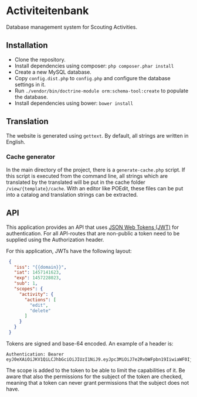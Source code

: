 # Activiteitenbank
Database management system for Scouting Activities.

## Installation
* Clone the repository.
* Install dependencies using composer: `php composer.phar install`
* Create a new MySQL database.
* Copy `config.dist.php` to `config.php` and configure the database settings in it.
* Run `./vendor/bin/doctrine-module orm:schema-tool:create` to populate the database.
* Install dependencies using bower: `bower install`

## Translation
The website is generated using `gettext`. By default, all strings are written in English.

### Cache generator
In the main directory of the project, there is a `generate-cache.php` script. If this script is executed from the
command line, all strings which are translated by the translated will be put in the cache folder
`/view/{template}/cache`. With an editor like POEdit, these files can be put into a catalog and translation strings can
be extracted.

## API
This application provides an API that uses [JSON Web Tokens (JWT)](http://jwt.io/) for authentication.
For all API-routes that are non-public a token need to be supplied using the Authorization header.

For this application, JWTs have the following layout:
```json
 {
   "iss": "{{domain}}",
   "iat": 1457141623,
   "exp": 1457228023,
   "sub": 1,
   "scopes": {
     "activity": {
       "actions": [
         "edit",
         "delete"
       ]
     }
   }
 }
```
Tokens are signed and base-64 encoded. An example of a header is:
```
Authentication: Bearer eyJ0eXAiOiJKV1QiLCJhbGciOiJIUzI1NiJ9.eyJpc3MiOiJ7e2RvbWFpbn19IiwiaWF0IjoxNDU3MTQxNjIzLCJleHAiOjE0NTcyMjgwMjMsInN1YiI6MSwic2NvcGVzIjp7ImFjdGl2aXR5Ijp7ImFjdGlvbnMiOlsiZWRpdCIsImRlbGV0ZSJdfX19.2lSXvVWWE5bgYcCY95eooRN11GSP4EQTHvX_AWMJaO4
```
The scope is added to the token to be able to limit the capabilities of it. Be aware that also the permissions for the
subject of the token are checked, meaning that a token can never grant permissions that the subject does not have.